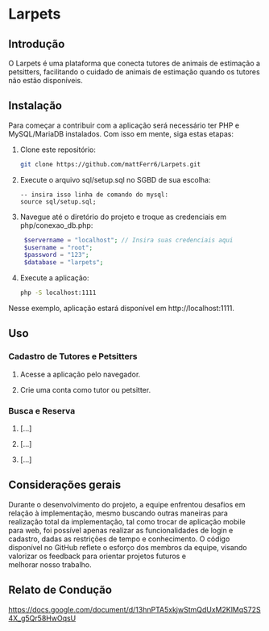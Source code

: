 # Larpets
## Introdução

O Larpets é uma plataforma que conecta tutores de animais de estimação a petsitters, facilitando o cuidado de animais de estimação quando os tutores não estão disponíveis.

## Instalação

Para começar a contribuir com a aplicação será necessário ter PHP e MySQL/MariaDB instalados. 
Com isso em mente, siga estas etapas:

1. Clone este repositório:

    ```bash
    git clone https://github.com/mattFerr6/Larpets.git
    ```

2. Execute o arquivo sql/setup.sql no SGBD de sua escolha:

    ```mysql
    -- insira isso linha de comando do mysql:
    source sql/setup.sql;
    ```

3. Navegue até o diretório do projeto e troque as credenciais em php/conexao_db.php:

    ```php
     $servername = "localhost"; // Insira suas credenciais aqui
     $username = "root";
     $password = "123";
     $database = "larpets";
    ```
5. Execute a aplicação:

    ```bash
    php -S localhost:1111
    ```

Nesse exemplo, aplicação estará disponível em http://localhost:1111.

## Uso

### Cadastro de Tutores e Petsitters

1. Acesse a aplicação pelo navegador.

2. Crie uma conta como tutor ou petsitter.

### Busca e Reserva

1. [...]

2. [...]

3. [...]

## Considerações gerais

Durante o desenvolvimento do projeto, a equipe enfrentou desafios em relação à implementação, mesmo buscando outras maneiras para realização total da implementação, tal como trocar de aplicação mobile para web, foi possível apenas realizar as funcionalidades de login e cadastro, dadas as restrições de tempo e conhecimento.
O código disponível no GitHub reflete o esforço dos membros da equipe, visando valorizar os feedback para orientar projetos futuros e melhorar nosso trabalho.

## Relato de Condução

https://docs.google.com/document/d/13hnPTA5xkjwStmQdUxM2KlMqS72S4X_g5Qr58HwOqsU
